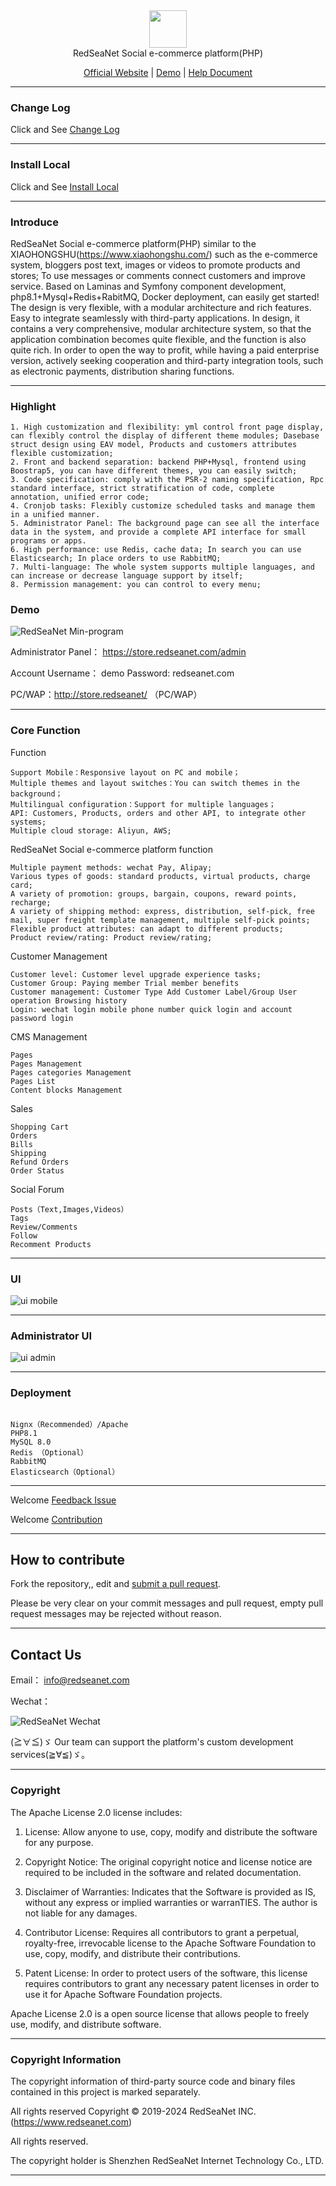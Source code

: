 <div align="center" >
    <img src="http://redseanet.com/pub/theme/redseanet/frontend/picture/logo.png" width="60" height="60" />
</div>
<div align="center">RedSeaNet Social e-commerce platform(PHP) </div>

<div align="center">

[Official Website](https://redseanet.com/) |
[Demo](http://store.redseanet/) |
[Help Document](https://redseanet.com/technology-sharing/ecomphp.html)

</div>

---

### Change Log

Click and See <a href="https://redseanet.com/technology-sharing/ecomphp/ecomphp_change_summary.html" target="_blank">Change Log</a>

---

### Install Local

Click and See <a href="https://github.com/RedSeaNet/RedSeaNet-Social-e-commerce-platform-PHP/blob/master/readme/install.md" target="_blank">Install Local</a>

---

### Introduce

RedSeaNet Social e-commerce platform(PHP) similar to the XIAOHONGSHU(https://www.xiaohongshu.com/) such as the e-commerce system, bloggers post text, images or videos to promote products and stores; To use messages or comments connect customers and improve service. Based on Laminas and Symfony component development, php8.1+Mysql+Redis+RabitMQ, Docker deployment, can easily get started! The design is very flexible, with a modular architecture and rich features. Easy to integrate seamlessly with third-party applications. In design, it contains a very comprehensive, modular architecture system, so that the application combination becomes quite flexible, and the function is also quite rich. In order to open the way to profit, while having a paid enterprise version, actively seeking cooperation and third-party integration tools, such as electronic payments, distribution sharing functions.

---

### Highlight

```
1. High customization and flexibility: yml control front page display, can flexibly control the display of different theme modules; Dasebase struct design using EAV model, Products and customers attributes flexible customization;
2. Front and backend separation: backend PHP+Mysql, frontend using Boostrap5, you can have different themes, you can easily switch;
3. Code specification: comply with the PSR-2 naming specification, Rpc standard interface, strict stratification of code, complete annotation, unified error code;
4. Cronjob tasks: Flexibly customize scheduled tasks and manage them in a unified manner.
5. Administrator Panel: The background page can see all the interface data in the system, and provide a complete API interface for small programs or apps.
6. High performance: use Redis, cache data; In search you can use Elasticsearch; In place orders to use RabbitMQ;
7. Multi-language: The whole system supports multiple languages, and can increase or decrease language support by itself;
8. Permission management: you can control to every menu;

```

### Demo

![RedSeaNet Min-program](readme/images/mp-and-mini-program-qr.jpg)

Administrator Panel： https://store.redseanet.com/admin

Account
Username： demo
Password: redseanet.com

PC/WAP：http://store.redseanet/ （PC/WAP）

---

### Core Function

Function

```
Support Mobile：Responsive layout on PC and mobile；
Multiple themes and layout switches：You can switch themes in the background；
Multilingual configuration：Support for multiple languages；
API: Customers, Products, orders and other API, to integrate other systems;
Multiple cloud storage: Aliyun, AWS;
```

RedSeaNet Social e-commerce platform function

```
Multiple payment methods: wechat Pay, Alipay;
Various types of goods: standard products, virtual products, charge card;
A variety of promotion: groups, bargain, coupons, reward points, recharge;
A variety of shipping method: express, distribution, self-pick, free mail, super freight template management, multiple self-pick points;
Flexible product attributes: can adapt to different products;
Product review/rating: Product review/rating;
```

Customer Management

```
Customer level: Customer level upgrade experience tasks;
Customer Group: Paying member Trial member benefits
Customer management: Customer Type Add Customer Label/Group User operation Browsing history
Login: wechat login mobile phone number quick login and account password login
```

CMS Management

```
Pages
Pages Management
Pages categories Management
Pages List
Content blocks Management
```

Sales

```
Shopping Cart
Orders
Bills
Shipping
Refund Orders
Order Status
```

Social Forum

```
Posts（Text,Images,Videos）
Tags
Review/Comments
Follow
Recomment Products
```

---

### UI

![ui mobile](readme/images/ui-mobile.jpg)

---

### Administrator UI

![ui admin](readme/images/ui-admin.jpg)

---

### Deployment

```

Nignx（Recommended）/Apache
PHP8.1
MySQL 8.0
Redis （Optional）
RabbitMQ
Elasticsearch（Optional）

```

---

Welcome <a href="https://github.com/RedSeaNet/RedSeaNet-Social-e-commerce-platform-PHP/issues" target="_blank">Feedback Issue</a>

Welcome <a href="https://github.com/RedSeaNet/RedSeaNet-Social-e-commerce-platform-PHP" target="_blank">Contribution</a>

---

## How to contribute

Fork the repository,, edit and [submit a pull request](https://github.com/RedSeaNet/RedSeaNet-Social-e-commerce-platform-PHP/pulls).

Please be very clear on your commit messages and pull request, empty pull request messages may be rejected without reason.

---

## Contact Us

Email： [info@redseanet.com](info@redseanet.com)

Wechat：

![RedSeaNet Wechat](readme/images/redseanet-weichat.jpg)

(≧∀≦)ゞ Our team can support the platform's custom development services(≧∀≦)ゞ。

---

### Copyright

The Apache License 2.0 license includes:

1. License: Allow anyone to use, copy, modify and distribute the software for any purpose.

2. Copyright Notice: The original copyright notice and license notice are required to be included in the software and related documentation.

3. Disclaimer of Warranties: Indicates that the Software is provided as IS, without any express or implied warranties or warranTIES. The author is not liable for any damages.

4. Contributor License: Requires all contributors to grant a perpetual, royalty-free, irrevocable license to the Apache Software Foundation to use, copy, modify, and distribute their contributions.

5. Patent License: In order to protect users of the software, this license requires contributors to grant any necessary patent licenses in order to use it for Apache Software Foundation projects.

Apache License 2.0 is a open source license that allows people to freely use, modify, and distribute software.

---

### Copyright Information

The copyright information of third-party source code and binary files contained in this project is marked separately.

All rights reserved Copyright © 2019-2024 RedSeaNet INC. (https://www.redseanet.com)

All rights reserved.

The copyright holder is Shenzhen RedSeaNet Internet Technology Co., LTD.

---

```

```
